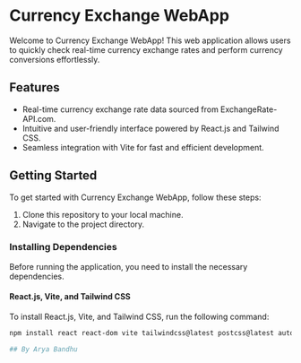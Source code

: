 # Currency Exchange WebApp

Welcome to Currency Exchange WebApp! This web application allows users to quickly check real-time currency exchange rates and perform currency conversions effortlessly.

## Features

- Real-time currency exchange rate data sourced from ExchangeRate-API.com.
- Intuitive and user-friendly interface powered by React.js and Tailwind CSS.
- Seamless integration with Vite for fast and efficient development.

## Getting Started

To get started with Currency Exchange WebApp, follow these steps:

1. Clone this repository to your local machine.
2. Navigate to the project directory.

### Installing Dependencies

Before running the application, you need to install the necessary dependencies.

#### React.js, Vite, and Tailwind CSS

To install React.js, Vite, and Tailwind CSS, run the following command:

```bash
npm install react react-dom vite tailwindcss@latest postcss@latest autoprefixer@latest --save-dev

## By Arya Bandhu